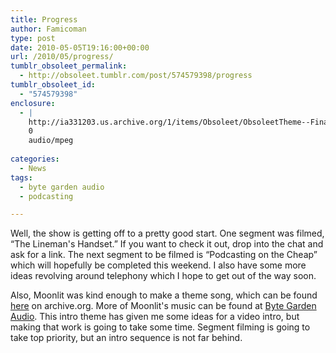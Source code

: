 ```yaml
---
title: Progress
author: Famicoman
type: post
date: 2010-05-05T19:16:00+00:00
url: /2010/05/progress/
tumblr_obsoleet_permalink:
  - http://obsoleet.tumblr.com/post/574579398/progress
tumblr_obsoleet_id:
  - "574579398"
enclosure:
  - |
    http://ia331203.us.archive.org/1/items/Obsoleet/ObsoleetTheme--Final.mp3
    0
    audio/mpeg
    
categories:
  - News
tags:
  - byte garden audio
  - podcasting

---
```

Well, the show is getting off to a pretty good start. One segment was filmed, &#8220;The Lineman's Handset.&#8221; If you want to check it out, drop into the chat and ask for a link. The next segment to be filmed is &#8220;Podcasting on the Cheap&#8221; which will hopefully be completed this weekend. I also have some more ideas revolving around telephony which I hope to get out of the way soon.

Also, Moonlit was kind enough to make a theme song, which can be found <a href="http://ia331203.us.archive.org/1/items/Obsoleet/ObsoleetTheme--Final.mp3" title="ObsoleetTheme--Final.mp3" target="_blank">here</a> on archive.org. More of Moonlit's music can be found at <a href="http://bgaaudio.org/" title="BGA" target="_blank">Byte Garden Audio</a>. This intro theme has given me some ideas for a video intro, but making that work is going to take some time. Segment filming is going to take top priority, but an intro sequence is not far behind.
